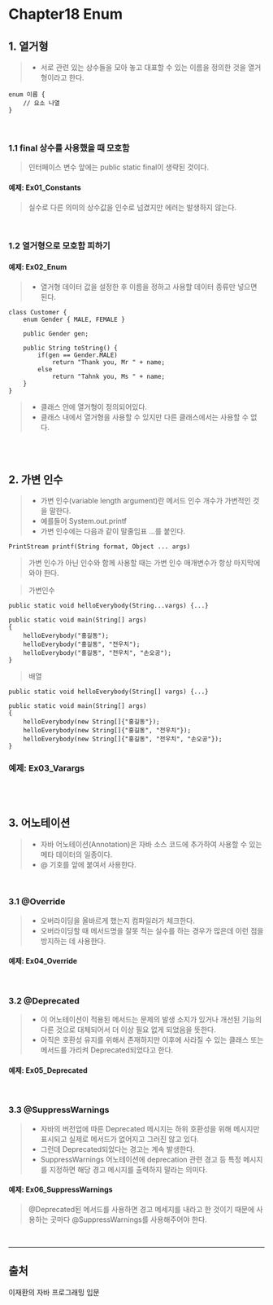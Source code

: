 # Chapter18 Enum

## 1. 열거형
> - 서로 관련 있는 상수들을 모아 놓고 대표할 수 있는 이름을 정의한 것을 열거형이라고 한다.

```
enum 이름 {
    // 요소 나열
}
```

<br>

### 1.1 final 상수를 사용했을 때 모호함

> 인터페이스 변수 앞에는 public static final이 생략된 것이다.

#### 예제: Ex01_Constants
> 실수로 다른 의미의 상수값을 인수로 넘겼지만 에러는 발생하지 않는다.

<br>

### 1.2 열거형으로 모호함 피하기

#### 예제: Ex02_Enum
> - 열거형 데이터 값을 설정한 후 이름을 정하고 사용할 데이터 종류만 넣으면 된다.

```
class Customer {
    enum Gender { MALE, FEMALE }
    
    public Gender gen;
    
    public String toString() {
        if(gen == Gender.MALE)
            return "Thank you, Mr " + name;
        else
            return "Tahnk you, Ms " + name;
    }
}
```
> - 클래스 안에 열거형이 정의되어있다.
> - 클래스 내에서 열거형을 사용할 수 있지만 다른 클래스에서는 사용할 수 없다.

<br>
<br>

## 2. 가변 인수
> - 가변 인수(variable length argument)란 메서드 인수 개수가 가변적인 것을 말한다.
> - 예를들어 System.out.printf
> - 가변 인수에는 다음과 같이 말줄임표 ...를 붙인다.

```
PrintStream printf(String format, Object ... args)
```
> 가변 인수가 아닌 인수와 함께 사용할 때는 가변 인수 매개변수가 항상 마지막에 와야 한다.

> 가변인수

```
public static void helloEverybody(String...vargs) {...}

public static void main(String[] args)
{
    helloEverybody("홍길동");
    helloEverybody("홍길동", "전우치");
    helloEverybody("홍길동", "전우치", "손오공");
}
```

> 배열

```
public static void helloEverybody(String[] vargs) {...}

public static void main(String[] args)
{
    helloEverybody(new String[]{"홍길동"});
    helloEverybody(new String[]{"홍길동", "전우치"});
    helloEverybody(new String[]{"홍길동", "전우치", "손오공"});
}
```

### 예제: Ex03_Varargs

<br>
<br>

## 3. 어노테이션

> - 자바 어노테이션(Annotation)은 자바 소스 코드에 추가하여 사용할 수 있는 메타 데이터의 일종이다.
> - @ 기호를 앞에 붙여서 사용한다.

<br>

### 3.1 @Override
> - 오버라이딩을 올바르게 했는지 컴파일러가 체크한다.
> - 오버라이딩할 때 메서드명을 잘못 적는 실수를 하는 경우가 많은데 이런 점을 방지하는 데 사용한다.

#### 예제: Ex04_Override

<br>

### 3.2 @Deprecated
> - 이 어노테이션이 적용된 메서드는 문제의 발생 소지가 있거나 개선된 기능의 다른 것으로 대체되어서 더 이상 필요 없게 되었음을 뜻한다.
> - 아직은 호환성 유지를 위해서 존재하지만 이후에 사라질 수 있는 클래스 또는 메서드를 가리켜 Deprecated되었다고 한다.

#### 예제: Ex05_Deprecated

<br>

### 3.3 @SuppressWarnings

> - 자바의 버전업에 따른 Deprecated 메시지는 하위 호환성을 위해 메시지만 표시되고 실제로 메서드가 없어지고 그러진 않고 있다.
> - 그런데 Deprecated되었다는 경고는 계속 발생한다.
> - SuppressWarnings 어노테이션에 deprecation 관련 경고 등 특정 메시지를 지정하면 해당 경고 메시지를 출력하지 말라는 의미다.

#### 예제: Ex06_SuppressWarnings
> @Deprecated된 메서드를 사용하면 경고 메세지를 내라고 한 것이기 때문에 사용하는 곳마다 @SuppressWarnings를 사용해주어야 한다.

<br>
<hr>

## 출처
이재환의 자바 프로그래밍 입문